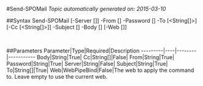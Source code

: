 #Send-SPOMail
*Topic automatically generated on: 2015-03-10*


##Syntax
    Send-SPOMail [-Server [<String>]] -From [<String>] -Password [<String>] -To [<String[]>] [-Cc [<String[]>]] -Subject [<String>] -Body [<String>] [-Web [<WebPipeBind>]]

&nbsp;

##Parameters
Parameter|Type|Required|Description
---------|----|--------|-----------
Body|String|True|
Cc|String[]|False|
From|String|True|
Password|String|True|
Server|String|False|
Subject|String|True|
To|String[]|True|
Web|WebPipeBind|False|The web to apply the command to. Leave empty to use the current web.

